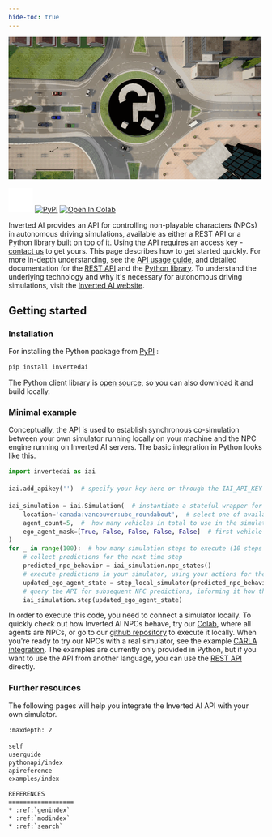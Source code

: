 ```yaml
---
hide-toc: true
---
```


![](../images/top_camera.gif)

[pypi-badge]: https://badge.fury.io/py/invertedai.svg
[pypi-link]: https://pypi.org/project/invertedai/
[colab-badge]: https://colab.research.google.com/assets/colab-badge.svg
[colab-link]: https://colab.research.google.com/github/inverted-ai/invertedai-drive/blob/develop/examples/Colab-Demo.ipynb
[github-badge]: ../images/github-icon.svg
[github-link]: https://github.com/inverted-ai/invertedai/

[![GitHub][github-badge]][github-link]
[![PyPI][pypi-badge]][pypi-link]
[![Open In Colab][colab-badge]][colab-link]

Inverted AI provides an API for controlling non-playable characters (NPCs) in autonomous driving simulations,
available as either a REST API or a Python library built on top of it. Using the API requires an access key -
[contact us](mailto:sales@inverted.ai) to get yours. This page describes how to get started quickly. For more in-depth understanding,
see the [API usage guide](userguide.md), and detailed documentation for the [REST API](apireference.md) and the
[Python library](pythonapi/index.md).
To understand the underlying technology and why it's necessary for autonomous driving simulations, visit the
[Inverted AI website](https://www.inverted.ai/).

## Getting started
### Installation

For installing the Python package from [PyPI]([pypi-link]) :

```bash
pip install invertedai
```

The Python client library is [open source](https://github.com/inverted-ai/invertedai),
so you can also download it and build locally.


### Minimal example

Conceptually, the API is used to establish synchronous co-simulation between your own simulator running locally on
your machine and the NPC engine running on Inverted AI servers. The basic integration in Python looks like this.

```python
import invertedai as iai

iai.add_apikey('')  # specify your key here or through the IAI_API_KEY variable

iai_simulation = iai.Simulation(  # instantiate a stateful wrapper for Inverted AI API
    location='canada:vancouver:ubc_roundabout',  # select one of available locations
    agent_count=5,  #  how many vehicles in total to use in the simulation
    ego_agent_mask=[True, False, False, False, False]  # first vehicle is ego, rest are NPCs
)
for _ in range(100):  # how many simulation steps to execute (10 steps is 1 second)
    # collect predictions for the next time step
    predicted_npc_behavior = iai_simulation.npc_states()
    # execute predictions in your simulator, using your actions for the ego vehicle
    updated_ego_agent_state = step_local_simulator(predicted_npc_behavior)
    # query the API for subsequent NPC predictions, informing it how the ego vehicle acted
    iai_simulation.step(updated_ego_agent_state)
```

In order to execute this code, you need to connect a simulator locally. To quickly check out how Inverted AI NPCs
behave, try our
[Colab](https://colab.research.google.com/github/inverted-ai/invertedai-drive/blob/develop/examples/Colab-Demo.ipynb),
where all agents are NPCs, or go to our
[github repository](https://github.com/inverted-ai/invertedai/examples) to execute it locally.
When you're ready to try our NPCs with a real simulator, see the example [CARLA integration](examples/carlasim.md).
The examples are currently only provided in Python, but if you want to use the API from another language,
you can use the [REST API](apireference.md) directly.

### Further resources

The following pages will help you integrate the Inverted AI API with your own simulator.

```{toctree}
:maxdepth: 2

self
userguide
pythonapi/index
apireference
examples/index
```

<!-- ```{toctree} -->
<!-- :caption: Python SDK Library -->
<!-- :maxdepth: 2 -->

<!-- modules/modules -->
<!-- ``` -->



```{eval-rst}
REFERENCES
==================
* :ref:`genindex`
* :ref:`modindex`
* :ref:`search`
```
